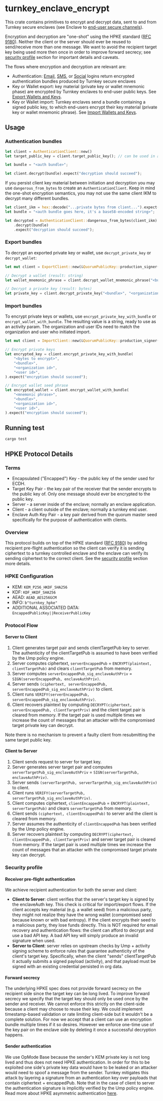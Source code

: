 # turnkey_enclave_encrypt

This crate contains primitives to encrypt and decrypt data, sent to and from Turnkey secure enclaves (see Enclave to [end-user secure channels](https://docs.turnkey.com/security/enclave-secure-channels)).

Encryption and decryption are "one-shot" using the HPKE standard ([RFC 9180](https://datatracker.ietf.org/doc/rfc9180/)).  Neither the client or the server should ever be reused to send/receive more than one message. We want to avoid the recipient target key being used more then once in order to improve forward secrecy; see [security profile](#security-profile) section for important details and caveats.

The flows where encryption and decryption are relevant are:
* Authentication: [Email](https://docs.turnkey.com/authentication/email), [SMS](https://docs.turnkey.com/authentication/sms), or [Social](https://docs.turnkey.com/authentication/social-logins) logins return encrypted authentication bundles produced by Turnkey secure enclaves
* Key or Wallet export: key material (private key or wallet mnemonic phase) are encrypted by Turnkey enclaves to end-user public keys. See [Export Wallets and Keys](https://docs.turnkey.com/wallets/export-wallets#export-wallets-and-keys).
* Key or Wallet import: Turnkey enclaves send a bundle containing a signed public key, to which end-users encrypt their key material (private key or wallet mnemonic phrase). See [Import Wallets and Keys](https://docs.turnkey.com/wallets/import-wallets).

## Usage

### Authentication bundles

```rust
let client = AuthenticationClient::new()
let target_public_key = client.target_public_key(); // can be used in auth activity params

let bundle = "<auth bundle>";

let client.decrypt(bundle).expect("decryption should succeed");
```

If you persist client key material between initiation and decryption you may use `dangerous_from_bytes` to create an `AuthenticationClient`. Keep in mind the one-shot encryption semantics, you may not use the same client IKM to decrypt many different bundles.

```rust
let client_ikm = hex::decode("...private bytes from client...").expect("cannot decode client secret bytes");
let bundle = "<auth bundle goes here, it's a base58-encoded string>";

let decrypted = AuthenticationClient::dangerous_from_bytes(client_ikm)
    .decrypt(bundle)
    .expect("decryption should succeed");
```

### Export bundles

To decrypt an exported private key or wallet, use `decrypt_private_key` or `decrypt_wallet`:

```rust
let mut client = ExportClient::new(&QuorumPublicKey::production_signer());

// Decrypt a wallet (result: string)
let wallet_mnemonic_phrase = client.decrypt_wallet_mnemonic_phrase("<bundle>", "<organization id>")

// Decrypt a private key (result: bytes)
let private_key = client.decrypt_private_key("<bundle>", "<organization id>")
```

### Import bundles

To encrypt private keys or wallets, use `encrypt_private_key_with_bundle` or `encrypt_wallet_with_bundle`. The resulting value is a string, ready to use as an activity param. The organization and user IDs need to match the organization and user who initiated import.

```rust
let mut client = ImportClient::new(&QuorumPublicKey::production_signer());

// Encrypt private keys
let encrypted_key = client.encrypt_private_key_with_bundle(
    "<bytes to encrypt>",
    "<bundle>",
    "<organization id>",
    "<user id>",
).expect("encryption should succeed");

// Encrypt wallet seed phrase
let encrypted_wallet = client.encrypt_wallet_with_bundle(
    "<mnemonic phrase>",
    "<bundle>",
    "<organization id>",
    "<user id>",
).expect("encryption should succeed");
```

## Running test

```
cargo test
```

## HPKE Protocol Details

### Terms

- Encapsulated ("Encapped") Key - the public key of the sender used for ECDH.
- Target Key Pair - the key pair of the receiver that the sender encrypts to the public key of. Only one message should ever be encrypted to the public key.
- Server - a server inside of the enclave; normally an enclave application.
- Client - a client outside of the enclave; normally a turnkey end user.
- Enclave Auth Key Pair - a key pair derived from the quorum master seed specifically for the purpose of authentication with clients.

### Overview

This protocol builds on top of the HPKE standard ([RFC 9180](https://datatracker.ietf.org/doc/html/rfc9180)) by adding recipient pre-flight authentication so the client can verify it is sending ciphertext to a turnkey controlled enclave and the enclave can verify its sending ciphertext to the correct client. See the [security profile](#security-profile) section more details.

### HPKE Configuration

* KEM: `KEM_P256_HKDF_SHA256`
* KDF: `KDF_HKDF_SHA256`
* AEAD: `AEAD_AES256GCM`
* INFO: `b"turnkey_hpke"`
* ADDITIONAL ASSOCIATED DATA: `EncappedPublicKey||ReceiverPublicKey`

### Protocol Flow

#### Server to Client

1. Client generates target pair and sends clientTargetPub key to server. The authenticity of the clientTargetPub is assumed to have been verified by the Ump policy engine.
1. Server computes ciphertext, `serverEncappedPub` = `ENCRYPT(plaintext, clientTargetPub)` and clears `clientTargetPub` from memory.
1. Server computes `serverEncappedPub_sig_enclaveAuthPriv` = `SIGN(serverEncappedPub, enclaveAuthPriv)`.
1. Server sends `(ciphertext, serverEncappedPub, serverEncappedPub_sig_enclaveAuthPriv)` to client.
1. Client runs `VERIFY(serverEncappedPub, serverEncappedPub_sig_enclaveAuthPriv)`.
1. Client recovers plaintext by computing `DECRYPT(ciphertext, serverEncappedPub, clientTargetPriv)` and the client target pair is cleared from memory. If the target pair is used multiple times we increase the count of messages that an attacker with the compromised target private key can decrypt.

Note there is no mechanism to prevent a faulty client from resubmitting the same target public key.

#### Client to Server

1. Client sends request to server for target key.
1. Server generates server target pair and computes `serverTargetPub_sig_enclaveAuthPriv` = `SIGN(serverTargetPub, enclaveAuthPriv)`.
1. Server sends `(serverTargetPub, serverTargetPub_sig_enclaveAuthPriv)` to client.
1. Client runs `VERIFY(serverTargetPub, serverTargetPub_sig_enclaveAuthPriv)`.
1. Client computes ciphertext, `clientEncappedPub` = `ENCRYPT(plaintext, serverTargetPub)` and clears `serverTargetPub` from memory.
1. Client sends `(ciphertext, clientEncappedPub)` to server and the client is cleared from memory.
1. Server assumes the authenticity of `clientEncappedPub` has been verified by the Ump policy engine.
1. Server recovers plaintext by computing `DECRYPT(ciphertext, clientEncappedPub, clientTargetPriv)` and server target pair is cleared from memory. If the target pair is used multiple times we increase the count of messages that an attacker with the compromised target private key can decrypt.

### Security profile

#### Receiver pre-flight authentication

We achieve recipient authentication for both the server and client:

- **Client to Server**: client verifies that the server's target key is signed by the enclaveAuth key. This check is critical for import/export flows. If the client accepts key material (e.g. a wallet seed) from a malicious party, they might not realize they have the wrong wallet (compromised seed because known or with bad entropy). If the client encrypts their seed to a malicious party, they lose funds directly. This is NOT required for email recovery and authentication flows: the client can afford to decrypt and use a bad API key. A bad API key will simply produce an invalid signature when used.
- **Server to Client**: server relies on upstream checks by Ump + activity signing scheme to enforce rules that guarantee authenticity of the client's target key. Specifically, when the client "sends" clientTargetPub it actually submits a signed payload (activity), and that payload must be signed with an existing credential persisted in org data.

#### Forward secrecy

The underlying HPKE spec does not provide forward secrecy on the recipient side since the target key can be long lived. To improve forward secrecy we specify that the target key should only be used once by the sender and receiver. We cannot enforce this strictly on the client-side because a client may choose to reuse their key. We could implement timestamp-based validation or rate limiting client-side but it wouldn't be a complete solution. For now we accept that a client can use an encryption bundle multiple times if it so desires. However we enforce one-time use of the key pair on the enclave side by deleting it once a successful decryption happens.

#### Sender authentication

We use OpMode Base because the sender's KEM private key is not long lived and thus does not need HPKE authentication. In order for this to be exploited one side's private key data would have to be leaked or an attacker would need to spoof a message from the sender. Turnkey mitigates this attack by layering a signature from an authentication key over payloads that contain ciphertext + encappedPub. Note that in the case of client to server the authentication signature is implicitly verified by the Ump policy engine. Read more about HPKE asymmetric authentication [here](https://datatracker.ietf.org/doc/html/rfc9180#name-authentication-using-an-asy).
